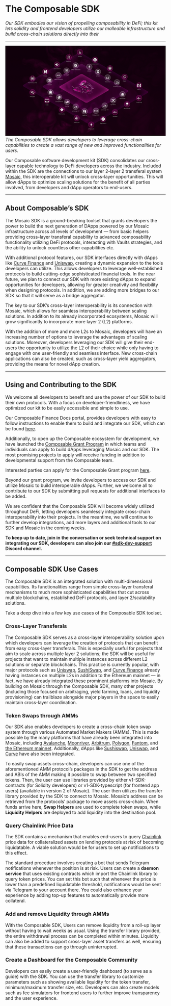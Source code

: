 # The Composable SDK
*Our SDK embodies our vision of propelling composability in DeFi; this kit lets solidity and frontend developers utilize our malleable infrastructure and build cross-chain solutions directly into their*

---

![The Composable SDK](./the-composable-sdk.png)
*The Composable SDK allows developers to leverage cross-chain capabilities to create a vast range of new and improved functionalities for users.*

Our Composable software development kit (SDK) consolidates our cross-layer capable technology to DeFi developers across the industry. Included within the SDK are the connections to our layer 2-layer 2 transferal system [Mosaic](https://mosaic.composable.finance/), this interoperable kit will unlock cross-layer opportunities. This will allow dApps to optimize scaling solutions for the benefit of all parties involved, from developers and dApp operators to end-users.

---

## About Composable’s SDK

The Mosaic SDK is a ground-breaking toolset that grants developers the power to build the next generation of DApps powered by our Mosaic infrastructure across all levels of development — from basic helpers providing cross-layer transferal capability to advanced composability functionality utilizing DeFi protocols, interacting with Vaults strategies, and the ability to unlock countless other capabilities etc.

With additional protocol features, our SDK interfaces directly with dApps like [Curve Finance](https://curve.fi/) and [Uniswap](https://uniswap.org/), creating a dynamic expansion to the tools developers can utilize. This allows developers to leverage well-established protocols to build cutting-edge sophisticated financial tools. In the near future, we plan to connect our SDK with more existing dApps to expand opportunities for developers, allowing for greater creativity and flexibility when designing protocols. In addition, we are adding more bridges to our SDK so that it will serve as a bridge aggregator.

The key to our SDK’s cross-layer interoperability is its connection with Mosaic, which allows for seamless interoperability between scaling solutions. In addition to its already incorporated ecosystems, Mosaic will grow significantly to incorporate more layer 2 (L2) platforms.

With the addition of more and more L2s to Mosaic, developers will have an increasing number of options to leverage the advantages of scaling solutions. Moreover, developers leveraging our SDK will give their end-users the opportunity to utilize the L2 of their choice while only having to engage with one user-friendly and seamless interface. New cross-chain applications can also be created, such as cross-layer yield aggregators, providing the means for novel dApp creation.

---

## Using and Contributing to the SDK

We welcome all developers to benefit and use the power of our SDK to build their own protocols. With a focus on developer-friendliness, we have optimized our kit to be easily accessible and simple to use.

Our Composable Finance Docs portal, provides developers with easy to follow instructions to enable them to build and integrate our SDK, which can be found [here](https://sdk-docs.composable.finance/).

Additionally, to open up the Composable ecosystem for development, we have launched the [Composable Grant Program](https://grants.composable.finance/) in which teams and individuals can apply to build dApps leveraging Mosaic and our SDK. The most promising projects to apply will receive funding in addition to developmental support from the Composable team.

Interested parties can apply for the Composable Grant program [here](https://airtable.com/shryLItVAiXjWzqdn).

Beyond our grant program, we invite developers to access our SDK and utilize Mosaic to build interoperable dApps. Further, we welcome all to contribute to our SDK by submitting pull requests for additional interfaces to be added.

We are confident that the Composable SDK will become widely utilized throughout DeFi, letting developers seamlessly integrate cross-chain interoperability into their projects. In the meantime, we will continue to further develop integrations, add more layers and additional tools to our SDK and Mosaic in the coming weeks.

**To keep up to date, join in the conversation or seek technical support on integrating our SDK, developers can also join our [#sdk-dev-support](https://discord.gg/AjyXHQUB) Discord channel.**

---

## Composable SDK Use Cases

The Composable SDK is an integrated solution with multi-dimensional capabilities. Its functionalities range from simple cross-layer transferal mechanisms to much more sophisticated capabilities that cut across multiple blockchains, established DeFi protocols, and layer 2/scalability solutions.

Take a deep dive into a few key use cases of the Composable SDK toolset.

### Cross-Layer Transferals

The Composable SDK serves as a cross-layer interoperability solution upon which developers can leverage the creation of protocols that can benefit from easy cross-layer transferals. This is especially useful for projects that aim to scale across multiple layer 2 solutions; the SDK will be useful for projects that want to maintain multiple instances across different L2 solutions or separate blockchains. This practice is currently popular, with major protocols such as [Uniswap](https://uniswap.org/), [SushiSwap](https://sushi.com/), and [Curve Finance](https://curve.fi/) already having instances on multiple L2s in addition to the Ethereum mainnet — in fact, we have already integrated these prominent platforms into Mosaic. By building on Mosaic through the Composable SDK, many other projects (including those focused on arbitraging, yield farming, loans, and liquidity provisioning) can trailblaze alongside major players in the space to easily maintain cross-layer coordination.

### Token Swaps through AMMs

Our SDK also enables developers to create a cross-chain token swap system through various Automated Market Makers (AMMs). This is made possible by the many platforms that have already been integrated into Mosaic, including [Avalanche](https://www.avax.network), [Moonriver](https://moonbeam.network/networks/moonriver/), [Arbitrum](https://bridge.arbitrum.io), [Polygon](https://polygon.technology), [Fantom](https://fantom.foundation/?__cf_chl_jschl_tk__=pmd_WquJY5nzn8vjMmWIX87bjEE3ZaMgNxtAFlPBo4FO8uE-1635326381-0-gqNtZGzNAfujcnBszQiR), and [the Ethereum mainnet](https://ethereum.org/en/enterprise/). Additionally, dApps like [Sushiswap](https://sushi.com), [Uniswap](https://uniswap.org), and [Curve](https://curve.fi) have also been integrated.

To easily swap assets cross-chain, developers can use one of the aforementioned AMM protocol’s packages in the SDK to get the address and ABIs of the AMM making it possible to swap between two specified tokens. Then, the user can use libraries provided by either v1-SDK-contracts (for Solidity developers) or v1-SDK-typescript (for frontend app users) (available in version 2 of Mosaic). The user then utilizes the transfer library provided by the SDK to connect to Mosaic. Mosaic’s address can be retrieved from the protocols’ package to move assets cross-chain. When funds arrive here, **Swap Helpers** are used to complete token swaps, while **Liquidity Helpers** are deployed to add liquidity into the destination pool.

### Query Chainlink Price Data

The SDK contains a mechanism that enables end-users to query [Chainlink](https://chain.link) price data for collateralized assets on lending protocols at risk of becoming liquidatable. A viable solution would be for users to set up notifications to this effect.

The standard procedure involves creating a bot that sends Telegram notifications whenever the position is at risk. Users can create a **daemon service** that uses existing contracts which import the Chainlink library to query token prices. You can set this bot such that whenever the price is lower than a predefined liquidatable threshold, notifications would be sent via Telegram to your account there. You could also enhance your experience by adding top-up features to automatically provide more collateral.

### Add and remove Liquidity through AMMs

With the Composable SDK, Users can remove liquidity from a roll-up layer without having to wait weeks as usual. Using the transfer library provided, the entire withdrawal process can be completed within minutes. Liquidity can also be added to support cross-layer asset transfers as well, ensuring that these transactions can go through uninterrupted.

### Create a Dashboard for the Composable Community

Developers can easily create a user-friendly dashboard (to serve as a guide) with the SDK. You can use the transfer library to customize parameters such as showing available liquidity for the token transfer, minimum/maximum transfer size, etc. Developers can also create models such as fee simulators for frontend users to further improve transparency and the user experience.